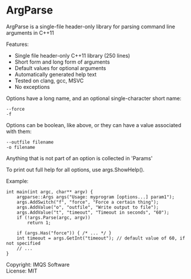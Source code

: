 # ArgParse
ArgParse is a single-file header-only library for parsing command line arguments in C++11

Features:
* Single file header-only C++11 library (250 lines)
* Short form and long form of arguments
* Default values for optional arguments
* Automatically generated help text
* Tested on clang, gcc, MSVC
* No exceptions

Options have a long name, and an optional single-character short name:

	--force
	-f

Options can be boolean, like above, or they can have a value associated with them:

	--outfile filename
	-o filename

Anything that is not part of an option is collected in 'Params'

To print out full help for all options, use args.ShowHelp().

Example:

    int main(int argc, char** argv) {
        argparse::Args args("Usage: myprogram [options...] param1");
        args.AddSwitch("f", "force", "Force a certain thing");
        args.AddValue("o", "outfile", "Write output to file");
        args.AddValue("t", "timeout", "Timeout in seconds", "60");
        if (!args.Parse(argc, argv))
            return 1;

        if (args.Has("force")) { /* ... */ }
        int timeout = args.GetInt("timeout"); // default value of 60, if not specified
        // ...
    }

Copyright: IMQS Software  
License: MIT



